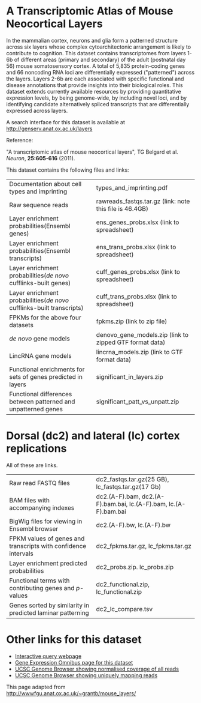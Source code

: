 # A Transcriptomic Atlas of Mouse Neocortical Layers

In the mammalian cortex, neurons and glia form a patterned structure across six layers whose complex cytoarchitectonic arrangement is likely to contribute to cognition.  This dataset contains transcriptomes from layers 1-6b of different areas (primary and secondary) of the adult (postnatal day 56) mouse somatosensory cortex. A total of 5,835 protein-coding genes and 66 noncoding RNA loci are differentially expressed ("patterned") across the layers. Layers 2-6b are each associated with specific functional and disease annotations that provide insights into their biological roles. This dataset extends currently available resources by providing quantitative expression levels, by being genome-wide, by including novel loci, and by identifying candidate alternatively spliced transcripts that are differentially expressed across layers. 

A search interface for this dataset is available at http://genserv.anat.ox.ac.uk/layers

Reference:

"A transcriptomic atlas of mouse neocortical layers", TG Belgard et al. *Neuron*, **25:605-616** (2011).

This dataset contains the following files and links:


| | |
|-|-|
|Documentation about cell types and imprinting|types_and_imprinting.pdf|
|Raw sequence reads|rawreads_fastqs.tar.gz (link: note this file is 46.4GB)|
|Layer enrichment probabilities(Ensembl genes)|ens_genes_probs.xlsx (link to spreadsheet)|
|Layer enrichment probabilities(Ensembl transcripts)|ens_trans_probs.xlsx (link to spreadsheet)|
|Layer enrichment probabilities(*de novo* cufflinks-built genes)|cuff_genes_probs.xlsx (link to spreadsheet)|
|Layer enrichment probabilities(*de novo* cufflinks-built transcripts)|cuff_trans_probs.xlsx (link to spreadsheet)|
|FPKMs for the above four datasets |fpkms.zip (link to zip file)|
|*de novo* gene models|denovo_gene_models.zip (link to zipped GTF format data)|
|LincRNA gene models|lincrna_models.zip (link to GTF format data)|
|Functional enrichments for sets of genes predicted in layers|significant_in_layers.zip|
|Functional differences between patterned and unpatterned genes|significant_patt_vs_unpatt.zip|
 

# Dorsal (dc2) and lateral (lc) cortex replications

All of these are links.

| | |
|-|-|
|Raw read FASTQ files|dc2_fastqs.tar.gz(25 GB), lc_fastqs.tar.gz(17 Gb)|
|BAM files with accompanying indexes|dc2.(A-F).bam, dc2.(A-F).bam.bai, lc.(A-F).bam, lc.(A-F).bam.bai|
|BigWig files for viewing in Ensembl browser|dc2.(A-F).bw, lc.(A-F).bw|
|FPKM values of genes and transcripts with confidence intervals|dc2_fpkms.tar.gz, lc_fpkms.tar.gz|
|Layer enrichment predicted probabilities|dc2_probs.zip. lc_probs.zip|
|Functional terms with contributing genes and *p*-values|dc2_functional.zip, lc_functional.zip|
|Genes sorted by similarity in predicted laminar patterning|dc2_lc_compare.tsv|


# Other links for this dataset

* [Interactive query webpage](http://genserv.anat.ox.ac.uk/layers)
* [Gene Expression Omnibus page for this dataset](https://www.ncbi.nlm.nih.gov/geo/query/acc.cgi?acc=GSE27243)
* [UCSC Genome Browser showing normalised coverage of all reads](http://genome.ucsc.edu/cgi-bin/hgTracks?hgS_doOtherUser=submit&hgS_otherUserName=Grantbelgard&hgS_otherUserSessionName=mouse_layers_all)
* [UCSC Genome Browser showing uniquely mapping reads](http://genome.ucsc.edu/cgi-bin/hgTracks?hgS_doOtherUser=submit&hgS_otherUserName=Grantbelgard&hgS_otherUserSessionName=mouse_layers_unique)

This page adapted from http://wwwfgu.anat.ox.ac.uk/~grantb/mouse_layers/

